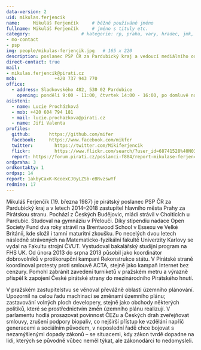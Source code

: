 ```yaml
---
data-version: 2
uid: mikulas.ferjencik
name:     Mikuláš Ferjenčík  	# běžně používáné jméno
fullname: Mikuláš Ferjenčík  	# jméno s tituly etc.
category:                 	# kategorie: rp, praha, vary, hradec, jmk, senat
- mo-contact
- psp
img: people/mikulas-ferjencik.jpg   # 165 x 220
description: poslanec PSP ČR za Pardubický kraj a vedoucí mediálního odboru Pirátů             	# kratký popis, max 160 znaků
direct-contact: true
mail:
- mikulas.ferjencik@pirati.cz
mob:			  +420 737 943 770
office: 
  - address: Sladkovského 482, 530 02 Pardubice
    opening: pondělí 9:00 - 11:00, čtvrtek 14:00 - 16:00, po domluvě na tel. č. 604 794 181
asisteni:
  - name: Lucie Procházková
  - mob: +420 604 794 181
  - mail: lucie.prochazkova@pirati.cz
  - name: Jiří Valenta    
profiles:
  github:       https://github.com/mifer
  facebook:     https://www.facebook.com/mikfer
  twitter: 		  https://twitter.com/Mikiferjencik
  flickr:		  https://www.flickr.com/search/?user_id=68741528%40N03&sort=date-taken-desc&view_all=1&text=mikul%C3%A1%C5%A1%20ferjen%C4%8D%C3%ADk
  report: https://forum.pirati.cz/poslanci-f884/report-mikulase-ferjencika-rijen-listopad-prosinec-t39047.html
ordpraha: 3
ordkontakty: 1
ordpsp: 14
report: 1akbyCaxK-KcoexCJ0yLZSb-eBRvzswYf
redmine: 17
---
```


Mikuláš Ferjenčík (19. března 1987) je pirátský poslanec PSP ČR za Pardubický kraj a v letech 2014–2018 zastupitel hlavního města Prahy za Pirátskou stranu. Pochází z Českých Budějovic, mládí strávil v Cholticích u Pardubic. Studoval na gymnáziu v Přelouči. Díky stipendiu nadace Open Society Fund dva roky strávil na Brentwood School v Essexu ve Velké Británii, kde složil i tamní maturitní zkoušku. Po necelých dvou letech následně strávených na Matematicko-fyzikální fakultě Univerzity Karlovy se vydal na Fakultu strojní ČVUT. Vystudoval bakalářský studijní program na FHS UK. Od února 2013 do srpna 2013 působil jako koordinátor dobrovolníků v protikorupční kampani Rekonstrukce státu. V Pirátské straně koordinoval protesty proti smlouvě ACTA, stejně jako kampaň Internet bez cenzury. Pomohl zabránit zavedení turniketů v pražském metru a výrazně přispěl k zapojení České pirátské strany do mezinárodního Pirátského hnutí.

V pražském zastupitelstvu se věnoval převážně oblasti územního plánování. Upozornil na celou řadu machinací se změnami územního plánu; zastavování volných ploch developery, stejně jako obchody některých politiků, které se prostřednictvím změn územního plánu realizují. V parlamentu hodlá prosazovat povinnost ČEZu a Českých drah zveřejňovat smlouvy, zrušení podpory biopaliv, co nejširší přístup ke vzdělání napříč generacemi a sociálním původem, v neposlední řadě chce bojovat s nezamýšlenými dopady zákonů – se situacemi, kdy zákon tvrdě dopadne na lidi, kterých se původně vůbec neměl týkat, ale zákonodárci to nedomysleli.
